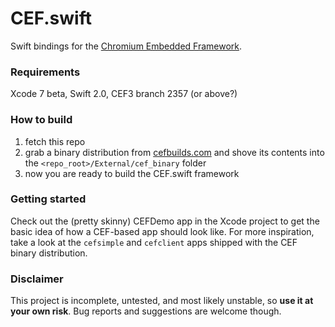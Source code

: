 # CEF.swift

Swift bindings for the [Chromium Embedded Framework](https://bitbucket.org/chromiumembedded/cef/).

### Requirements

Xcode 7 beta, Swift 2.0, CEF3 branch 2357 (or above?)

### How to build

1. fetch this repo
2. grab a binary distribution from [cefbuilds.com]() and shove its contents into the `<repo_root>/External/cef_binary` folder
3. now you are ready to build the CEF.swift framework

### Getting started

Check out the (pretty skinny) CEFDemo app in the Xcode project to get the basic idea of how a CEF-based app should look like. For more inspiration, take a look at the `cefsimple` and `cefclient` apps shipped with the CEF binary distribution.

### Disclaimer

This project is incomplete, untested, and most likely unstable, so **use it at your own risk**. Bug reports and suggestions are welcome though.
